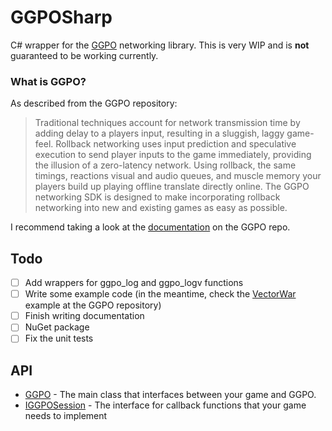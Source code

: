 # GGPOSharp

C# wrapper for the [GGPO](https://github.com/pond3r/ggpo) networking library. This is very WIP and is **not** guaranteed to be working currently.

### What is GGPO?

As described from the GGPO repository:

> Traditional techniques account for network transmission time by adding delay to a players input, resulting in a sluggish, laggy game-feel. Rollback networking uses input prediction and speculative execution to send player inputs to the game immediately, providing the illusion of a zero-latency network. Using rollback, the same timings, reactions visual and audio queues, and muscle memory your players build up playing offline translate directly online. The GGPO networking SDK is designed to make incorporating rollback networking into new and existing games as easy as possible.

I recommend taking a look at the [documentation](https://github.com/pond3r/ggpo/tree/master/doc) on the GGPO repo.

## Todo
- [ ] Add wrappers for ggpo_log and ggpo_logv functions
- [ ] Write some example code (in the meantime, check the [VectorWar](https://github.com/pond3r/ggpo/tree/master/src/apps/vectorwar) example at the GGPO repository)
- [ ] Finish writing documentation
- [ ] NuGet package
- [ ] Fix the unit tests

## API
- [GGPO](doc/GGPO.md) - The main class that interfaces between your game and GGPO.
- [IGGPOSession](doc/IGGPOSession.md) - The interface for callback functions that your 
game needs to implement